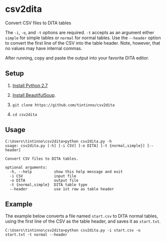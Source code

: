 # csv2dita
Convert CSV files to DITA tables

The `-i`, `-o`, and `-t` options are required. `-t` accepts as an
argument either `simple` for simple tables or `normal` for normal tables. 
Use the `--header` option to convert the first line of the CSV into the
table header. Note, however, that no values may have internal commas.

After running, copy and paste the output into your favorite DITA editor.

## Setup

1. [Install Python 2.7](https://www.python.org/download/releases/2.7.8/)

2. [Install
BeautifulSoup](http://www.crummy.com/software/BeautifulSoup/bs4/doc/#installing-beautiful-soup).

3. `git clone https://github.com/tintinno/csv2dita`

4. `cd csv2dita`


## Usage

```
C:\Users\tintinno\csv2dita>python csv2dita.py -h
usage: csv2dita.py [-h] [-i CSV] [-o DITA] [-t {normal,simple}] [--header]

Convert CSV files to DITA tables.

optional arguments:
  -h, --help          show this help message and exit
  -i CSV              input file
  -o DITA             output file
  -t {normal,simple}  DITA table type
  --header            use 1st row as table header
```

## Example

The example below converts a file named `start.csv` to DITA normal tables,
using the first line of the CSV as the table header, and saves it as 
`start.txt`. 

```
C:\Users\tintinno\csv2dita>python csv2dita.py -i start.csv -o start.txt -t normal --header
```
